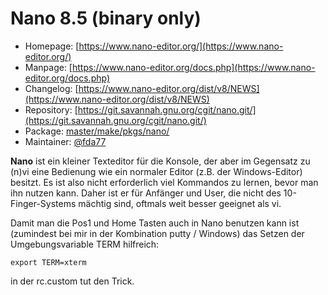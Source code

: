 # Nano 8.5 (binary only)
  - Homepage: [https://www.nano-editor.org/](https://www.nano-editor.org/)
  - Manpage: [https://www.nano-editor.org/docs.php](https://www.nano-editor.org/docs.php)
  - Changelog: [https://www.nano-editor.org/dist/v8/NEWS](https://www.nano-editor.org/dist/v8/NEWS)
  - Repository: [https://git.savannah.gnu.org/cgit/nano.git/](https://git.savannah.gnu.org/cgit/nano.git/)
  - Package: [master/make/pkgs/nano/](https://github.com/Freetz-NG/freetz-ng/tree/master/make/pkgs/nano/)
  - Maintainer: [@fda77](https://github.com/fda77)

**Nano** ist ein kleiner Texteditor für die Konsole, der aber im
Gegensatz zu (n)vi eine Bedienung wie ein normaler Editor (z.B. der
Windows-Editor) besitzt. Es ist also nicht erforderlich viel Kommandos
zu lernen, bevor man ihn nutzen kann. Daher ist er für Anfänger und
User, die nicht des 10-Finger-Systems mächtig sind, oftmals weit besser
geeignet als vi.

Damit man die Pos1 und Home Tasten auch in Nano benutzen kann ist
(zumindest bei mir in der Kombination putty / Windows) das Setzen der
Umgebungsvariable TERM hilfreich:

```
export TERM=xterm
```

in der rc.custom tut den Trick.

